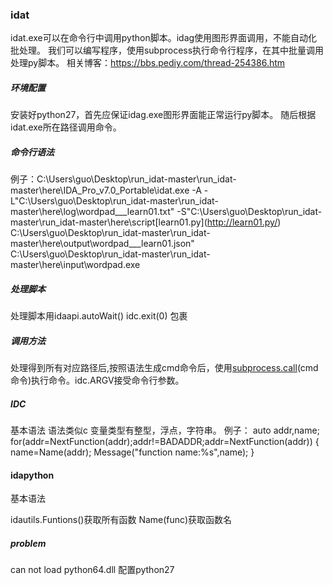 ### idat

idat.exe可以在命令行中调用python脚本。idag使用图形界面调用，不能自动化批处理。
我们可以编写程序，使用subprocess执行命令行程序，在其中批量调用处理py脚本。
相关博客：https://bbs.pediy.com/thread-254386.htm

##### 环境配置

安装好python27，首先应保证idag.exe图形界面能正常运行py脚本。
随后根据idat.exe所在路径调用命令。

##### 命令行语法

例子：C:\Users\guo\Desktop\run_idat-master\run_idat-master\here\IDA_Pro_v7.0_Portable\idat.exe -A -L"C:\Users\guo\Desktop\run_idat-master\run_idat-master\here\log\wordpad___learn01.txt" -S"C:\Users\guo\Desktop\run_idat-master\run_idat-master\here\script\[learn01.py](http://learn01.py/) C:\Users\guo\Desktop\run_idat-master\run_idat-master\here\output\wordpad___learn01.json" C:\Users\guo\Desktop\run_idat-master\run_idat-master\here\input\wordpad.exe

##### 处理脚本

处理脚本用idaapi.autoWait()  idc.exit(0) 包裹

##### 调用方法

处理得到所有对应路径后,按照语法生成cmd命令后，使用[subprocess.call](http://subprocess.call/)(cmd命令)执行命令。idc.ARGV接受命令行参数。

##### IDC

基本语法
语法类似c
变量类型有整型，浮点，字符串。
例子：
auto addr,name;
for(addr=NextFunction(addr);addr!=BADADDR;addr=NextFunction(addr))
{
     name=Name(addr);
     Message("function name:%s",name);
​}

#### idapython

基本语法

idautils.Funtions()获取所有函数
Name(func)获取函数名

##### problem

can not load python64.dll
配置python27